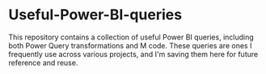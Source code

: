 # Useful-Power-BI-queries
This repository contains a collection of useful Power BI queries, including both Power Query transformations and M code. These queries are ones I frequently use across various projects, and I'm saving them here for future reference and reuse.
